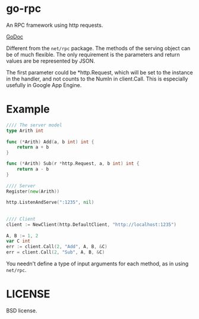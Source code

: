 go-rpc
======

An RPC framework using http requests.

[GoDoc](http://godoc.org/github.com/daviddengcn/go-rpc)


Different from the <code>net/rpc</code> package. The methods of the serving object can be of much flexible.
The only requirement is the parameters and return values are be represented by JSON.

The first parameter could be *http.Request, which will be set to the instance in the handler,
and not counts to the NumIn in client.Call. This is especially usefully in Google App Engine.

Example
=======

```go
//// The server model
type Arith int
		
func (*Arith) Add(a, b int) int {
	return a + b
}

func (*Arith) Sub(r *http.Request, a, b int) int {
	return a - b
}
		
//// Server
Register(new(Arith))
	
http.ListenAndServe(":1235", nil)
    
		
//// Client
client := NewClient(http.DefaultClient, "http://localhost:1235")
	
A, B := 1, 2
var C int
err := client.Call(2, "Add", A, B, &C)
err = client.Call(2, "Sub", A, B, &C)
```

You needn't define a type of input arguments for each method, as in using <code>net/rpc</code>.

LICENSE
=======
BSD license.
